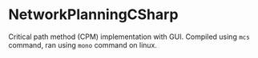 # NetworkPlanningCSharp
Critical path method (CPM) implementation with GUI. Compiled using `mcs` command, ran using `mono` command on linux.